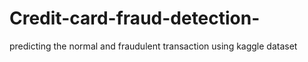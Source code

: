 # Credit-card-fraud-detection-
predicting the normal and fraudulent transaction using kaggle dataset

